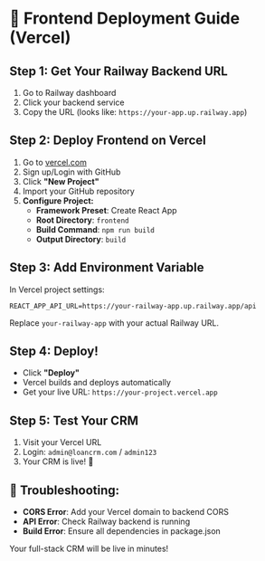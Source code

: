 # 🚀 Frontend Deployment Guide (Vercel)

## Step 1: Get Your Railway Backend URL
1. Go to Railway dashboard
2. Click your backend service
3. Copy the URL (looks like: `https://your-app.up.railway.app`)

## Step 2: Deploy Frontend on Vercel
1. Go to [vercel.com](https://vercel.com)
2. Sign up/Login with GitHub
3. Click **"New Project"**
4. Import your GitHub repository
5. **Configure Project:**
   - **Framework Preset**: Create React App
   - **Root Directory**: `frontend`
   - **Build Command**: `npm run build`
   - **Output Directory**: `build`

## Step 3: Add Environment Variable
In Vercel project settings:
```
REACT_APP_API_URL=https://your-railway-app.up.railway.app/api
```
Replace `your-railway-app` with your actual Railway URL.

## Step 4: Deploy!
- Click **"Deploy"**
- Vercel builds and deploys automatically
- Get your live URL: `https://your-project.vercel.app`

## Step 5: Test Your CRM
1. Visit your Vercel URL
2. Login: `admin@loancrm.com` / `admin123`
3. Your CRM is live! 🎉

## 🔧 Troubleshooting:
- **CORS Error**: Add your Vercel domain to backend CORS
- **API Error**: Check Railway backend is running
- **Build Error**: Ensure all dependencies in package.json

Your full-stack CRM will be live in minutes!